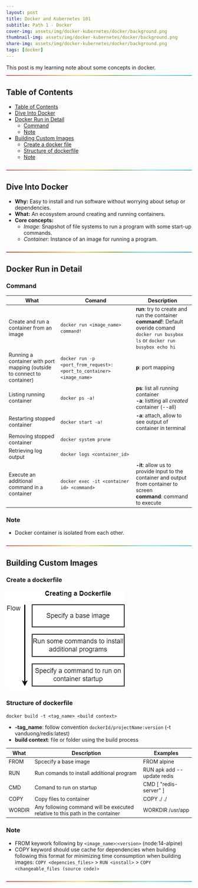 ```yaml
---
layout: post
title: Docker and Kubernetes 101 
subtitle: Path 1 - Docker
cover-img: assets/img/docker-kubernetes/docker/background.png
thumbnail-img: assets/img/docker-kubernetes/docker/background.png
share-img: assets/img/docker-kubernetes/docker/background.png
tags: [docker]
---
```


This post is my learning note about some concepts in docker. 
![--](../assets/img/utils/rainbow.png)

## Table of Contents
- [Table of Contents](#table-of-contents)
- [Dive Into Docker](#dive-into-docker)
- [Docker Run in Detail](#docker-run-in-detail)
  - [Command](#command)
  - [Note](#note)
- [Building Custom Images](#building-custom-images)
  - [Create a docker file](#create-a-dockerfile)
  - [Structure of dockerfile](#structure-of-dockerfile)
  - [Note](#note-1)

![--](../assets/img/utils/rainbow.png)

## Dive Into Docker
- **Why:** Easy to install and run software without worrying about setup or dependencies.
- **What:** An ecosystem around creating and running containers.
- **Core concepts:**
  - *Image:* Snapshot of file systems to run a program with some start-up commands.
  - *Container:* Instance of an image for running a program.

![--](../assets/img/utils/rainbow.png)

## Docker Run in Detail

### Command

| What | Comand | Description |
|------|--------|-------------|
| Create and run a container from an image | `docker run <image_name> command!` | **run**: try to create and run the container <br /> **command!**: Default overide comand <br /> `docker run busybox ls` or `docker run busybox echo hi` |
| Running a container with port mapping (outside to connect to container) | `docker run -p <port_from_request>:<port_to_container> <image_name>` |  **p**: port mapping |
| Listing running container | `docker ps -a!` | **ps**: list all *running* container  <br />  **-a**: listting all *created* container (--all) |
| Restarting stopped container | `docker start -a!` | **-a**: attach, allow to see output of container in terminal |
| Removing stopped container | `docker system prune` | |
| Retrieving log output | `docker logs <container_id>` | |
| Execute an additional command in a container | `docker exec -it <container id> <command>` |  **-it**: allow us to provide input to the container and output from container to screen  <br />  **command**: command to execute |

### Note
  - Docker container is isolated from each other.

![--](../assets/img/utils/rainbow.png)

## Building Custom Images

### Create a dockerfile
 ![image](../assets/img/docker-kubernetes/docker/3/1.png)

### Structure of dockerfile

`docker build -t <tag_name> <build context>`
  - **-tag_name**: follow convention `dockerId/projectName:version` (-t vanduong/redis:latest)
  - **build context**: file or folder using the build process

| What | Description | Examples |
|------|-------------|----------|
| FROM | Spcecify a base image | FROM alpine |
| RUN | Run comands to install additional program | RUN apk add --update redis |
| CMD | Comand to run on startup | CMD [ "redis-server" ] |
| COPY | Copy files to container | COPY ./ ./ |
| WORDIR | Any following command will be executed relative to this path in the container | WORKDIR /usr/app |

### Note
  - FROM keywork following by  `<image_name>`:`<version>` (node:14-alpine)
  - COPY keyword should use cache for dependencies when building following this format for minimizing time consumption when building images: 
  `COPY <depencies_files>` > `RUN <install>` > `COPY <changeable_files (source code)>`

![--](../assets/img/utils/rainbow.png) 